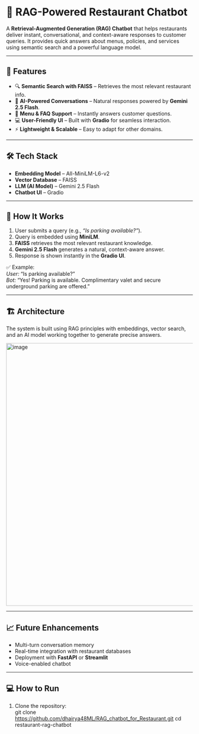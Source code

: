# 🍴 RAG-Powered Restaurant Chatbot  

A **Retrieval-Augmented Generation (RAG) Chatbot** that helps restaurants deliver instant, conversational, and context-aware responses to customer queries. It provides quick answers about menus, policies, and services using semantic search and a powerful language model.  

---

## 🚀 Features  
- 🔍 **Semantic Search with FAISS** – Retrieves the most relevant restaurant info.  
- 🤖 **AI-Powered Conversations** – Natural responses powered by **Gemini 2.5 Flash**.  
- 📖 **Menu & FAQ Support** – Instantly answers customer questions.  
- 💻 **User-Friendly UI** – Built with **Gradio** for seamless interaction.  
- ⚡ **Lightweight & Scalable** – Easy to adapt for other domains.  

---

## 🛠️ Tech Stack  
- **Embedding Model** – All-MiniLM-L6-v2  
- **Vector Database** – FAISS  
- **LLM (AI Model)** – Gemini 2.5 Flash  
- **Chatbot UI** – Gradio  

---

## 📄 How It Works  
1. User submits a query (e.g., *“Is parking available?”*).  
2. Query is embedded using **MiniLM**.  
3. **FAISS** retrieves the most relevant restaurant knowledge.  
4. **Gemini 2.5 Flash** generates a natural, context-aware answer.  
5. Response is shown instantly in the **Gradio UI**.  

✅ Example:  
*User:* “Is parking available?”  
*Bot:* “Yes! Parking is available. Complimentary valet and secure underground parking are offered.”  

---

## 🏗️ Architecture  

The system is built using RAG principles with embeddings, vector search, and an AI model working together to generate precise answers.  

<img width="1485" height="710" alt="image" src="https://github.com/user-attachments/assets/98b814b3-e124-45df-a16e-9bc03d8c3c33" />


---

## 📈 Future Enhancements  
- Multi-turn conversation memory  
- Real-time integration with restaurant databases  
- Deployment with **FastAPI** or **Streamlit**  
- Voice-enabled chatbot  

---

## 💻 How to Run  
1. Clone the repository:  
   git clone https://github.com/dhairya48ML/RAG_chatbot_for_Restaurant.git
   cd restaurant-rag-chatbot
